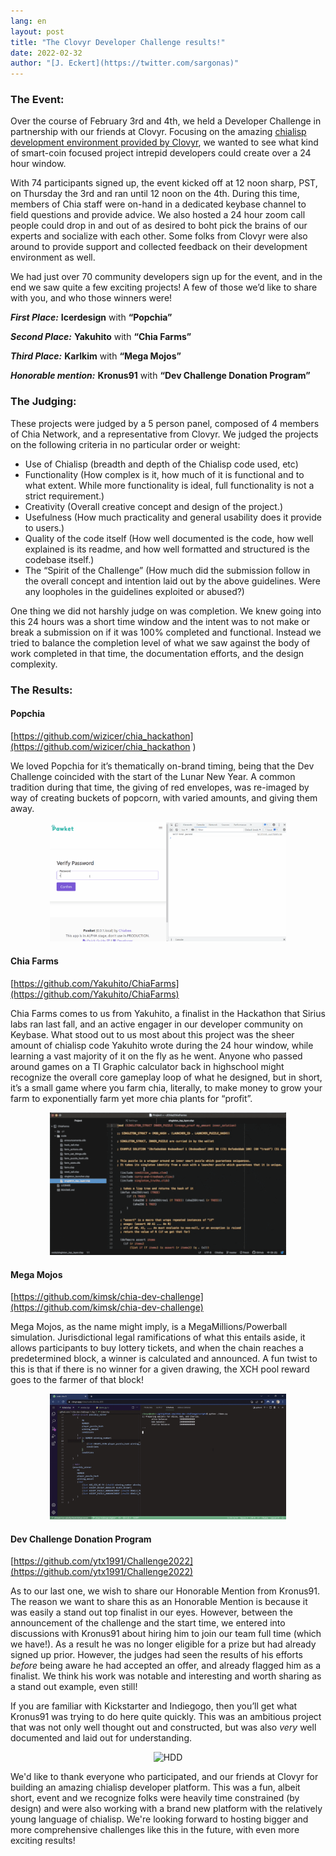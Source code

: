 ```yaml
---
lang: en
layout: post
title: "The Clovyr Developer Challenge results!"
date: 2022-02-32
author: "[J. Eckert](https://twitter.com/sargonas)"
---
```

### The Event:

Over the course of February 3rd and 4th, we held a Developer Challenge in partnership with our friends at Clovyr. Focusing on the amazing [chialisp development environment provided by Clovyr](https://www.chia.net/2022/01/18/learn-chialisp-with-clovyr.en.html), we wanted to see what kind of smart-coin focused project intrepid developers could create over a 24 hour window.


With 74 participants signed up, the event kicked off at 12 noon sharp, PST, on Thursday the 3rd and ran until 12 noon on the 4th. During this time, members of Chia staff were on-hand in a dedicated keybase channel to field questions and provide advice. We also hosted a 24 hour zoom call people could drop in and out of as desired to boht pick the brains of our experts and socialize with each other. Some folks from Clovyr were also around to provide support and collected feedback on their development environment as well.

We had just over 70 community developers sign up for the event, and in the end we saw quite a few exciting projects! A few of those we’d like to share with you, and who those winners were!


***First Place:***  **Icerdesign** with **“Popchia”**

***Second Place:*** **Yakuhito** with **“Chia Farms”**

***Third Place:*** **Karlkim** with **“Mega Mojos”**

***Honorable mention:*** **Kronus91** with **“Dev Challenge Donation Program”**


### The Judging:

These projects were judged by a 5 person panel, composed of 4 members of Chia Network, and a representative from Clovyr. We judged the projects on the following criteria in no particular order or weight:


- Use of Chialisp 
  (breadth and depth of the Chialisp code used, etc)
- Functionality 
  (How complex is it, how much of it is functional and to what extent. While more functionality is ideal, full functionality is not a strict requirement.)
- Creativity
  (Overall creative concept and design of the project.)
- Usefulness
  (How much practicality and general usability does it provide to users.)
- Quality of the code itself
  (How well documented is the code, how well explained is its readme, and how well formatted and structured is the codebase itself.)
- The “Spirit of the Challenge”
  (How much did the submission follow in the overall concept and intention laid out by the above guidelines. Were any loopholes in the guidelines exploited or abused?)

One thing we did not harshly judge on was completion. We knew going into this 24 hours was a short time window and the intent was to not make or break a submission on if it was 100% completed and functional. Instead we tried to balance the completion level of what we saw against the body of work completed in that time, the documentation efforts, and the design complexity.

### The Results:

#### Popchia
[https://github.com/wizicer/chia_hackathon](https://github.com/wizicer/chia_hackathon
)

We loved Popchia for it’s thematically on-brand timing, being that the Dev Challenge coincided with the start of the Lunar New Year. A common tradition during that time, the giving of red envelopes, was re-imaged by way of creating buckets of popcorn, with varied amounts, and giving them away. 

<p align="center">
<img src="/assets/blog/popchia.gif" alt="HDD" width="75%">
</p>

#### Chia Farms
[https://github.com/Yakuhito/ChiaFarms](https://github.com/Yakuhito/ChiaFarms)

Chia Farms comes to us from Yakuhito, a finalist in the Hackathon that Sirius labs ran last fall, and an active engager in our developer community on Keybase. What stood out to us most about this project was the sheer amount of chialisp code Yakuhito wrote during the 24 hour window, while learning a vast majority of it on the fly as he went. Anyone who passed around games on a TI Graphic calculator back in highschool might recognize the overall core gameplay loop of what he designed, but in short, it’s a small game where you farm chia, literally, to make money to grow your farm to exponentially farm yet more chia plants for “profit”.

<p align="center">
<img src="/assets/blog/chia-farms.gif" alt="HDD" width="75%">
</p>

#### Mega Mojos
[https://github.com/kimsk/chia-dev-challenge](https://github.com/kimsk/chia-dev-challenge)

Mega Mojos, as the name might imply, is a MegaMillions/Powerball simulation. Jurisdictional legal ramifications of what this entails aside, it allows participants to buy lottery tickets, and when the chain reaches a predetermined block, a winner is calculated and announced. A fun twist to this is that if there is no winner for a given drawing, the XCH pool reward goes to the farmer of that block! 

<p align="center">
<img src="/assets/blog/mega-mojos.gif" alt="HDD" width="75%">
</p>

#### Dev Challenge Donation Program
[https://github.com/ytx1991/Challenge2022](https://github.com/ytx1991/Challenge2022)

As to our last one, we wish to share our Honorable Mention from Kronus91. The reason we want to share this as an Honorable Mention is because it was easily a stand out top finalist in our eyes. However, between the announcement of the challenge and the start time, we entered into discussions with Kronus91 about hiring him to join our team full time (which we have!). As a result he was no longer eligible for a prize but had already signed up prior. However, the judges had seen the results of his efforts _before_ being aware he had accepted an offer, and already flagged him as a finalist. We think his work was notable and interesting and worth sharing as a stand out example, even still!

If you are familiar with Kickstarter and Indiegogo, then you’ll get what Kronus91 was trying to do here quite quickly. This was an ambitious project that was not only well thought out and constructed, but was also _very_ well documented and laid out for understanding. 

<p align="center">
<img src="/assets/blog/dev-donations.gif" alt="HDD" width="75%">
</p>

We'd like to thank everyone who participated, and our friends at Clovyr for building an amazing chialisp developer platform. This was a fun, albeit short, event and we recognize folks were heavily time constrained (by design) and were also working with a brand new platform with the relatively young language of chialisp. We're looking forward to hosting bigger and more comprehensive challenges like this in the future, with even more exciting results!
